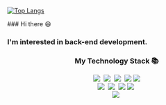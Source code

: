 [![Top Langs](https://github-readme-stats.vercel.app/api/top-langs/?username=lsj8367)](https://github.com/lsj8367/github-readme-stats)
<!--
✨🔭🌱 👯🤔 💬📫 😄 ⚡ 
-->
<p align="left">
  ### Hi there 😄 <h3><b>I'm interested in back-end development.</b></h3>
</p>
<h3 align="center">My Technology Stack 📚</h3>
<p align="center">
  <img src="https://img.shields.io/badge/-JAVA-orange"/>&nbsp
  <img src="https://img.shields.io/badge/-PYHTON-blue"/>&nbsp
  <img src="https://img.shields.io/badge/-JAVASCRIPT-yellow"/>&nbsp
  <img src="https://img.shields.io/badge/-MariaDB-navy"/>
  <img src="https://img.shields.io/badge/-R-blue"/>
  <br>
  <img src="https://img.shields.io/badge/-Django-blue"/>&nbsp
  <img src="https://img.shields.io/badge/-Spring Framework-orange"/>&nbsp
  <img src="https://img.shields.io/badge/-Html/css-green"/>
  <img src="https://img.shields.io/badge/-Node.js-yellow"/>&nbsp
  <br>
  <img src="https://img.shields.io/badge/-Git-black"/>&nbsp
</p>
<!--
<h3 align="center">•••</h3>
-->

